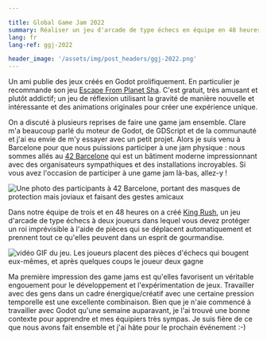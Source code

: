 ```yaml
---

title: Global Game Jam 2022
summary: Réaliser un jeu d'arcade de type échecs en équipe en 48 heures
lang: fr
lang-ref: ggj-2022

header_image: '/assets/img/post_headers/ggj-2022.png'
---
```


Un ami publie des jeux créés en Godot prolifiquement. En particulier je recommande son jeu [Escape From Planet Sha](https://6toad.itch.io/escape-from-planet-shaduck). C'est gratuit, très amusant et plutôt addictif; un jeu de réflexion utilisant la gravité de manière nouvelle et intéressante et des animations originales pour créer une expérience unique.

On a discuté à plusieurs reprises de faire une game jam ensemble. Clare m'a beaucoup parlé du moteur de Godot, de GDScript et de la communauté et j'ai eu envie de m'y essayer avec un petit projet. Alors je suis venu à Barcelone pour que nous puissions participer à une jam physique : nous sommes allés au [42 Barcelone](https://www.42barcelona.com) qui est un bâtiment moderne impressionnant avec des organisateurs sympathiques et des installations incroyables. Si vous avez l'occasion de participer à une game jam là-bas, allez-y !

<img src="{{ '/assets/img/post_assets/ggj-2022/42.jpeg' | absolute_url }}" alt="Une photo des participants à 42 Barcelone, portant des masques de protection mais joviaux et faisant des gestes amicaux" class="blog-full-image" />

Dans notre équipe de trois et en 48 heures on a créé [King Rush](https://fegabe.itch.io/king-rush),  un jeu d'arcade de type échecs à deux joueurs dans lequel vous devez protéger un roi imprévisible à l'aide de pièces qui se déplacent automatiquement et prennent tout ce qu'elles peuvent dans un esprit de gourmandise.

<img src="{{ '/assets/img/post_assets/ggj-2022/king_rush.gif' | absolute_url }}" class="blog-full-image" alt="vidéo GIF du jeu. Les joueurs placent des pièces d'échecs qui bougent eux-mêmes, et après quelques coups le joueur deux gagne" />

Ma première impression des game jams est qu'elles favorisent un véritable engouement pour le développement et l'expérimentation de jeux. Travailler avec des gens dans un cadre énergique/créatif avec une certaine pression temporelle est une excellente combinaison. Bien que je n'aie commencé à travailler avec Godot qu'une semaine auparavant, je l'ai trouvé une bonne contexte pour apprendre et mes équipiers très sympas. Je suis fière de ce que nous avons fait ensemble et j'ai hâte pour le prochain événement :-)

